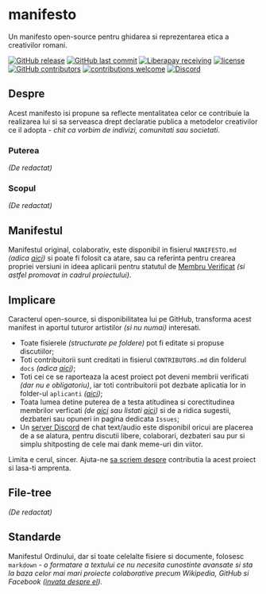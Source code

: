 # manifesto
Un manifesto open-source pentru ghidarea si reprezentarea etica a creativilor romani.

[![GitHub release](https://img.shields.io/github/release/ordinul/manifesto.svg?style=flat-square)](https://github.com/ordinul/manifesto/releases) [![GitHub last commit](https://img.shields.io/github/last-commit/ordinul/manifesto.svg?style=flat-square)](https://github.com/ordinul/manifesto/commits/master) [![Liberapay receiving](https://img.shields.io/liberapay/receives/ordinul.svg?style=flat-square)](https://liberapay.com/ordinul/donate) [![license](https://img.shields.io/github/license/ordinul/manifesto.svg?style=flat-square)](https://github.com/ordinul/manifesto/blob/master/LICENSE) [![GitHub contributors](https://img.shields.io/github/contributors/ordinul/manifesto.svg?style=flat-square)](https://github.com/ordinul/manifesto/graphs/contributors) [![contributions welcome](https://img.shields.io/badge/contributions-welcome-brightgreen.svg?style=flat-square)](https://github.com/ordinul/manifesto/issues) [![Discord](https://img.shields.io/discord/452448202780835843.svg?style=flat-square)](https://discord.gg/PvGUY7S)

## Despre

Acest manifesto isi propune sa reflecte mentalitatea celor ce contribuie la realizarea lui si sa serveasca drept declaratie publica a metodelor creativilor ce il adopta - *chit ca vorbim de indivizi, comunitati sau societati*.

### Puterea

*(De redactat)*

### Scopul

*(De redactat)*

## Manifestul

Manifestul original, colaborativ, este disponibil in fisierul `MANIFESTO.md` *(adica [aici](https://github.com/ordinul/manifesto/blob/master/MANIFESTO.md))* si poate fi folosit ca atare, sau ca referinta pentru crearea propriei versiuni in ideea aplicarii pentru statutul de [Membru Verificat](https://github.com/ordinul/manifesto/blob/master/docs/MEMBERS.md) *(si astfel promovat in cadrul proiectului)*.

## Implicare

Caracterul open-source, si disponibilitatea lui pe GitHub, transforma acest manifest in aportul tuturor artistilor *(si nu numai)* interesati.

- Toate fisierele *(structurate pe foldere)* pot fi editate si propuse discutiilor;
- Toti contribuitorii sunt creditati in fisierul `CONTRIBUTORS.md` din folderul `docs` *(adica [aici](https://github.com/ordinul/manifesto/blob/master/docs/CONTRIBUTORS.md))*;
- Toti cei ce se raporteaza la acest proiect pot deveni membrii verificati *(dar nu e obligatoriu)*, iar toti contribuitorii pot dezbate aplicatia lor in folder-ul `aplicanti` *([aici](https://github.com/ordinul/manifesto/tree/master/aplicanti))*;
- Toata lumea detine puterea de a testa atitudinea si corectitudinea membrilor verficati *(de [aici](https://github.com/ordinul/manifesto/tree/master/membri) sau listati [aici](https://github.com/ordinul/manifesto/blob/master/docs/MEMBERS.md))* si de a ridica sugestii, dezbateri sau opuneri in pagina dedicata `Issues`;
- Un [server Discord](https://discord.gg/PvGUY7S) de chat text/audio este disponibil oricui are placerea de a se alatura, pentru discutii libere, colaborari, dezbateri sau pur si simplu shitposting de cele mai dank meme-uri din viitor.

Limita e cerul, sincer. Ajuta-ne [sa scriem despre](https://github.com/ordinul/manifesto/blob/master/docs/CONTRIBUTING.md) contributia la acest proiect si lasa-ti amprenta.

## File-tree

*(De redactat)*

## Standarde

Manifestul Ordinului, dar si toate celelalte fisiere si documente, folosesc `markdown` - *o formatare a textului ce nu necesita cunostinte avansate si sta la baza celor mai mari proiecte colaborative precum Wikipedia, GitHub si Facebook ([invata despre el](https://guides.github.com/features/mastering-markdown/))*.
